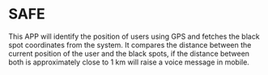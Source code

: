 # SAFE
 This APP will identify the position of users using GPS and fetches the black spot coordinates from the system. It compares the distance between the current position of the user and the black spots, if the distance between both is approximately close to 1 km will raise a voice message in mobile. 
